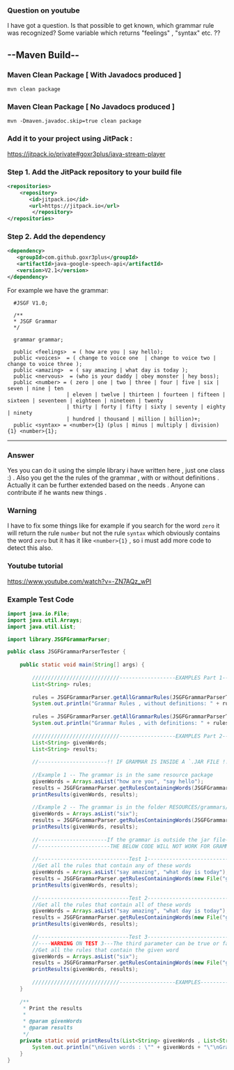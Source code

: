 ### Question on youtube

I have got a question. Is that possible to get known, which grammar rule was recognized? Some variable which returns "feelings" , "syntax" etc. ??

## --Maven Build--

### Maven Clean Package [ With Javadocs produced ]

```mvn clean package``` 

### Maven Clean Package [ No Javadocs produced ]

```mvn -Dmaven.javadoc.skip=true clean package``` 

### Add it to your project using JitPack :

https://jitpack.io/private#goxr3plus/java-stream-player

### Step 1. Add the JitPack repository to your build file
``` XML
<repositories>
	<repository>
	   <id>jitpack.io</id>
	   <url>https://jitpack.io</url>
        </repository>
</repositories>
```

###  Step 2. Add the dependency
``` XML
<dependency>
   <groupId>com.github.goxr3plus</groupId>
   <artifactId>java-google-speech-api</artifactId>
   <version>V2.1</version> 
</dependency>
```

For example we have the grammar:

```
  #JSGF V1.0;

  /**
  * JSGF Grammar 
  */

  grammar grammar;

  public <feelings>  = ( how are you | say hello);
  public <voices>  = ( change to voice one  | change to voice two | change to voice three );
  public <amazing>  = ( say amazing | what day is today );
  public <nervous>  = (who is your daddy | obey monster | hey boss);
  public <number> = ( zero | one | two | three | four | five | six | seven | nine | ten
                   | eleven | twelve | thirteen | fourteen | fifteen | sixteen | seventeen | eighteen | nineteen | twenty 
                   | thirty | forty | fifty | sixty | seventy | eighty | ninety 
		           | hundred | thousand | million | billion)+;                   
  public <syntax> = <number>{1} (plus | minus | multiply | division){1} <number>{1}; 
```
---

### Answer

Yes you can do it using the simple library i have written here , just one class :) . Also you get the the rules of the grammar , with or without definitions . Actually it can be further extended based on the needs . Anyone can contribute if he wants new things .

### Warning

I have to fix some things like for example if you search for the word `zero` it will return the rule `number` but not the rule `syntax` which obviously contains
the word `zero` but it has it like `<number>{1}` , so i must add more code to detect this also.

### Youtube tutorial

https://www.youtube.com/watch?v=-ZN7AQz_wPI

### Example Test Code


```JAVA
import java.io.File;
import java.util.Arrays;
import java.util.List;

import library.JSGFGrammarParser;

public class JSGFGrammarParserTester {
	
	public static void main(String[] args) {
		
		////////////////////////////------------------EXAMPLES Part 1--------------///////////////////////////////////////
		List<String> rules;
		
		rules = JSGFGrammarParser.getAllGrammarRules(JSGFGrammarParserTester.class.getResourceAsStream("grammar1.gram"), false);
		System.out.println("Grammar Rules , without definitions: " + rules + "\n");
		
		rules = JSGFGrammarParser.getAllGrammarRules(JSGFGrammarParserTester.class.getResourceAsStream("grammar1.gram"), true);
		System.out.println("Grammar Rules , with definitions: " + rules + "\n");
		
		////////////////////////////------------------EXAMPLES Part 2--------------///////////////////////////////////////
		List<String> givenWords;
		List<String> results;
		
		//----------------------!! IF GRAMMAR IS INSIDE A `.JAR FILE !!!----------------------
		
		//Example 1 -- The grammar is in the same resource package
		givenWords = Arrays.asList("how are you", "say hello");
		results = JSGFGrammarParser.getRulesContainingWords(JSGFGrammarParserTester.class.getResourceAsStream("grammar1.gram"), givenWords, false);
		printResults(givenWords, results);
		
		//Example 2 -- The grammar is in the folder RESOURCES/grammars/grammar2.gram	
		givenWords = Arrays.asList("six");
		results = JSGFGrammarParser.getRulesContainingWords(JSGFGrammarParserTester.class.getResourceAsStream("/grammars/grammar2.gram"), givenWords, true);
		printResults(givenWords, results);
		
		//----------------------If the grammar is outside the jar file-----------------------
		//-----------------------THE BELOW CODE WILL NOT WORK FOR GRAMMAR FILES INSIDE THE JAR FILE----------------------
		
		//-----------------------------Test 1-----------------------------			
		//Get all the rules that contain any of these words 
		givenWords = Arrays.asList("say amazing", "what day is today");
		results = JSGFGrammarParser.getRulesContainingWords(new File("grammar.gram"), Arrays.asList("say amazing", "what day is today"), false);
		printResults(givenWords, results);
		
		//-----------------------------Test 2-----------------------------
		//Get all the rules that contain all of these words 
		givenWords = Arrays.asList("say amazing", "what day is today");
		results = JSGFGrammarParser.getRulesContainingWords(new File("grammar.gram"), givenWords, true);
		printResults(givenWords, results);
		
		//-----------------------------Test 3-----------------------------	
		//----WARNING ON TEST 3---The third parameter can be true or false here , it doesn't matter cause it is one word
		//Get all the rules that contain the given word	
		givenWords = Arrays.asList("six");
		results = JSGFGrammarParser.getRulesContainingWords(new File("grammar.gram"), givenWords, true);
		printResults(givenWords, results);
		
		////////////////////////////------------------EXAMPLES--------------///////////////////////////////////////
	}
	
	/**
	 * Print the results
	 * 
	 * @param givenWords
	 * @param results
	 */
	private static void printResults(List<String> givenWords , List<String> results) {
		System.out.println("\nGiven words : \"" + givenWords + "\"\nGrammar Rules containing them :-> " + results);
	}
}


```
